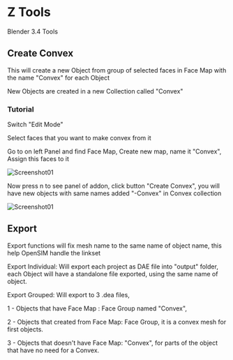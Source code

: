 # Z Tools

Blender 3.4 Tools

## Create Convex

This will create a new Object from group of selected faces in Face Map with the name "Convex" for each Object

New Objects are created in a  new Collection called "Convex"

### Tutorial

Switch "Edit Mode"

Select faces that you want to make convex from it

Go to on left Panel and find Face Map, Create new map, name it "Convex", Assign this faces to it

![Screenshot01](https://i.imgur.com/YsH6CPi.png)

Now press n to see panel of addon, click button "Create Convex", you will have new objects with same names added "-Convex" in Convex collection

![Screenshot01](https://i.imgur.com/UDmglQK.png)

## Export

Export functions will fix mesh name to the same name of object name, this help OpenSIM handle the linkset

Export Individual: Will export each project as DAE file into "output" folder, each Object will have a standalone file exported, using the same name of object.

Export Grouped: Will export to 3 .dea files,

1 - Objects that have Face Map :  Face Group named "Convex",

2 - Objects that created from Face Map:  Face Group, it is a convex mesh for first objects.

3 - Objects that doesn't have Face Map:  "Convex", for parts of the object that have no need for a Convex.
